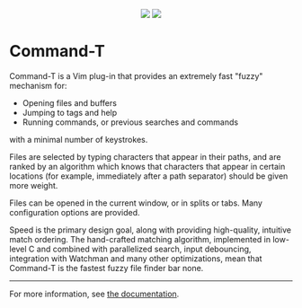 <p align="center">
<img src="https://raw.githubusercontent.com/wincent/command-t/media/command-t-small.jpg" />
<img src="https://raw.githubusercontent.com/wincent/command-t/media/command-t.gif" />
</p>

# Command-T

Command-T is a Vim plug-in that provides an extremely fast "fuzzy" mechanism for:

- Opening files and buffers
- Jumping to tags and help
- Running commands, or previous searches and commands

with a minimal number of keystrokes.

Files are selected by typing characters that appear in their paths, and are ranked by an algorithm which knows that characters that appear in certain locations (for example, immediately after a path separator) should be given more weight.

Files can be opened in the current window, or in splits or tabs. Many configuration options are provided.

Speed is the primary design goal, along with providing high-quality, intuitive match ordering. The hand-crafted matching algorithm, implemented in low-level C and combined with parallelized search, input debouncing, integration with Watchman and many other optimizations, mean that Command-T is the fastest fuzzy file finder bar none.

---

For more information, see [the
documentation](https://github.com/wincent/command-t/blob/main/doc/command-t.txt).
